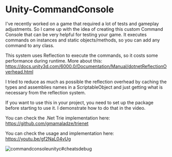 # Unity-CommandConsole
I've recently worked on a game that required a lot of tests and gameplay adjustments. So I came up with the idea of creating this custom Command Console that can be very helpful for testing your game. It executes commands on instances and static objects/methods, so you can add any command to any class.

This system uses Reflection to execute the commands, so it costs some performance during runtime.
More about this: https://docs.unity3d.com/6000.0/Documentation/Manual/dotnetReflectionOverhead.html

I tried to reduce as much as possible the reflection overhead by caching the types and assemblies names in a ScriptableObject and just getting what is necessary from the reflection system.

If you want to use this in your project, you need to set up the package before starting to use it. I demonstrate how to do that in the video.

You can check the .Net Trie implementation here: https://github.com/gmamaladze/trienet

You can check the usage and implementation here: https://youtu.be/gf2NaL04vUg

![commandconsoleunityc#cheatsdebug](https://github.com/Lasanha-Dev/Unity-CommandConsole/assets/138812250/b5059ee5-b9f4-4b1b-a6a9-e39de2b42085)

